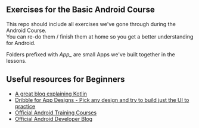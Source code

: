 ## Exercises for the Basic Android Course
This repo should include all exercises we've gone through during the Android Course.<br> 
You can re-do them / finish them at home so you get a better understanding for Android. 

Folders prefixed with *App_* are small Apps we've built together in the lessons.

## Useful resources for Beginners
- [A great blog explaining Kotlin](https://typealias.com/start/)
- [Dribble for App Designs - Pick any design and try to build just the UI to practice](https://dribbble.com/search/app)
- [Official Android Training Courses](https://developer.android.com/get-started/overview)
- [Official Android Developer Blog](https://android-developers.googleblog.com/)
